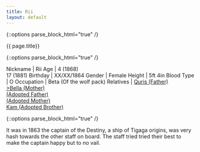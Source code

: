 ```yaml
---
title: Rii
layout: default
---
```


{::options parse_block_html="true" /}

<div class="row">
<div class="col-md-3">
<div class="panel panel-default no-padding">
<div class="panel-heading">
{{ page.title}}
</div>
<div class="panel-body">
</div>
<div class="panel-body">
  
{::options parse_block_html="true" /}

Nickname | Rii
Age | 4 (1868) <br /> 17 (1881)
Birthday | XX/XX/1864
Gender | Female
Height | 5ft 4in
Blood Type | O
Occupation | Beta (Of the wolf pack)
Relatives | [Quris (Father)]() <br /> [>Bella (Mother)]() <br /> [ (Adopted Father)]() <br /> [ (Adopted Mother)]() <br /> [Kam (Adopted Brother)](/characters-kam.html)

</div>
</div>
</div>
<div class="col-md-9">
  
{::options parse_block_html="true" /}

It was in 1863 the captain of the Destiny, a ship of Tigaga origins, was very hash towards the other staff on board. The staff tried tried their best to make the captain happy but to no vail. 

</div>
</div>
